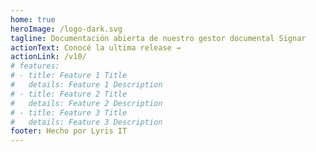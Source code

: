 ```yaml
---
home: true
heroImage: /logo-dark.svg
tagline: Documentación abierta de nuestro gestor documental Signar
actionText: Conocé la ultima release →
actionLink: /v10/
# features:
# - title: Feature 1 Title
#   details: Feature 1 Description
# - title: Feature 2 Title
#   details: Feature 2 Description
# - title: Feature 3 Title
#   details: Feature 3 Description
footer: Hecho por Lyris IT
---
```

